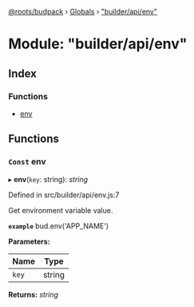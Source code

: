 [@roots/budpack](../README.md) › [Globals](../globals.md) › ["builder/api/env"](_builder_api_env_.md)

# Module: "builder/api/env"

## Index

### Functions

* [env](_builder_api_env_.md#const-env)

## Functions

### `Const` env

▸ **env**(`key`: string): *string*

Defined in src/builder/api/env.js:7

Get environment variable value.

**`example`** bud.env('APP_NAME')

**Parameters:**

Name | Type |
------ | ------ |
`key` | string |

**Returns:** *string*
